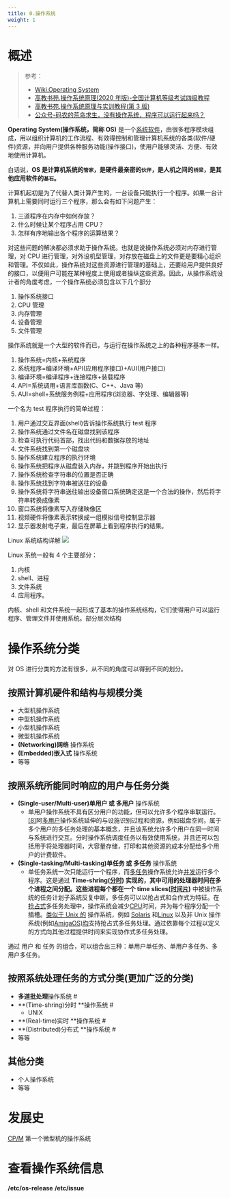 ```yaml
---
title: 0.操作系统
weight: 1
---
```


# 概述

> 参考：
> - [Wiki.Operating System](https://en.wikipedia.org/wiki/Operating_system)
> - [高教书苑,操作系统原理(2020 年版)-全国计算机等级考试四级教程](https://ebook.hep.com.cn/ebooks/index.html#/read?id=693031822086377472)
> - [高教书苑,操作系统原理与实训教程(第 3 版)](https://ebook.hep.com.cn/ebooks/index.html#/read?id=685438574224478208)
> - [公众号-码农的荒岛求生，没有操作系统，程序可以运行起来吗？](https://mp.weixin.qq.com/s/sEv8_o2FABGVtULOGUv3ZQ)

**Operating System(操作系统，简称 OS)** 是一个[系统软件](https://en.wikipedia.org/wiki/System_software)，由很多程序模块组成，用以组织计算机的工作流程、有效得控制和管理计算机系统的各类(软件/硬件)资源，并向用户提供各种服务功能(操作接口)，使用户能够灵活、方便、有效地使用计算机。

白话说，**OS 是计算机系统的`管家`，是硬件最亲密的`伙伴`，是人机之间的`桥梁`，是其他应用软件的`基石`。**

计算机起初是为了代替人类计算产生的，一台设备只能执行一个程序。如果一台计算机上需要同时运行三个程序，那么会有如下问题产生：

1. 三道程序在内存中如何存放？
2. 什么时候让某个程序占用 CPU？
3. 怎样有序地输出各个程序的运算结果？

对这些问题的解决都必须求助于操作系统。也就是说操作系统必须对内存进行管理，对 CPU 进行管理，对外设机型管理，对存放在磁盘上的文件更是要精心组织和管理。不仅如此，操作系统对这些资源进行管理的基础上，还要给用户提供良好的接口，以便用户可能在某种程度上使用或者操纵这些资源。因此，从操作系统设计者的角度考虑，一个操作系统必须包含以下几个部分

1. 操作系统接口
2. CPU 管理
3. 内存管理
4. 设备管理
5. 文件管理

操作系统就是一个大型的软件而已，与运行在操作系统之上的各种程序基本一样。

1. 操作系统=内核+系统程序
2. 系统程序=编译环境+API(应用程序接口)+AUI(用户接口)
3. 编译环境=编译程序+连接程序+装载程序
4. API=系统调用+语言库函数(C、C++、Java 等)
5. AUI=shell+系统服务例程+应用程序(浏览器、字处理、编辑器等)

一个名为 test 程序执行的简单过程：

1. 用户通过交互界面(shell)告诉操作系统执行 test 程序
2. 操作系统通过文件名在磁盘找到该程序
3. 检查可执行代码首部，找出代码和数据存放的地址
4. 文件系统找到第一个磁盘块
5. 操作系统建立程序的执行环境
6. 操作系统把程序从磁盘装入内存，并跳到程序开始出执行
7. 操作系统检查字符串的位置是否正确
8. 操作系统找到字符串被送往的设备
9. 操作系统将字符串送往输出设备窗口系统确定这是一个合法的操作，然后将字符串转换成像素
10. 窗口系统将像素写入存储映像区
11. 视频硬件将像素表示转换成一组模拟信号控制显示器
12. 显示器发射电子束，最后在屏幕上看到程序执行的结果。

Linux 系统结构详解
![](https://notes-learning.oss-cn-beijing.aliyuncs.com/nm71yz/1616168594662-a90f0c59-7c9b-49ee-ba91-d7065227bfcd.png)

Linux 系统一般有 4 个主要部分：

1. 内核
2. shell、进程
3. 文件系统
4. 应用程序。

内核、shell 和文件系统一起形成了基本的操作系统结构，它们使得用户可以运行程序、管理文件并使用系统。部分层次结构

# 操作系统分类

对 OS 进行分类的方法有很多，从不同的角度可以得到不同的划分。

## 按照计算机硬件和结构与规模分类

- 大型机操作系统
- 中型机操作系统
- 小型机操作系统
- 微型机操作系统
- **(Networking)网络** 操作系统
- **(Embedded)嵌入式** 操作系统
- 等等

## 按照系统所能同时响应的用户与任务分类

- **(Single-user/Multi-user)单用户 或 多用户** 操作系统
  - 单用户操作系统不具有区分用户的功能，但可以允许多个程序串联运行。[\[8\]](https://en.wikipedia.org/wiki/Operating_system#cite_note-8)阿[多用户](https://en.wikipedia.org/wiki/Multi-user)操作系统延伸的与设施识别过程和资源，例如磁盘空间，属于多个用户的多任务处理的基本概念，并且该系统允许多个用户在同一时间与系统进行交互。分时操作系统调度任务以有效使用系统，并且还可以包括用于将处理器时间，大容量存储，打印和其他资源的成本分配给多个用户的计费软件。
- **(Single-tasking/Multi-tasking)单任务 或 多任务** 操作系统
  - 单任务系统一次只能运行一个程序，而[多任务](https://en.wikipedia.org/wiki/Computer_multitasking)操作系统允许[并发](https://en.wikipedia.org/wiki/Concurrent_computing)运行多个程序。这是通过 **Time-shring(**[**分时**](https://en.wikipedia.org/wiki/Time-sharing)**) **实现的，其中可用的处理器时间在多个进程之间分配。这些进程每个都在一个 **time slices(**[**时间片**](https://en.wikipedia.org/wiki/Time_slice)**)** 中被操作系统的任务计划子系统反复中断。多任务可以以抢占式和合作式为特征。在[抢占式](<https://en.wikipedia.org/wiki/Preemption_(computing)>)多任务处理中，操作系统会减少[CPU](https://en.wikipedia.org/wiki/Central_processing_unit)时间，并为每个程序分配一个插槽。[类似于 Unix 的](https://en.wikipedia.org/wiki/Unix-like) 操作系统，例如 [Solaris](<https://en.wikipedia.org/wiki/Solaris_(operating_system)>) 和[Linux](https://en.wikipedia.org/wiki/Linux) 以及非 Unix 操作系统(例如[AmigaOS)均](https://en.wikipedia.org/wiki/AmigaOS)支持抢占式多任务处理。通过依靠每个过程以定义的方式向其他过程提供时间来实现协作式多任务处理。

通过 用户 和 任务 的组合，可以组合出三种：单用户单任务、单用户多任务、多用户多任务。

## 按照系统处理任务的方式分类(更加广泛的分类)

- **多道批处理**操作系统 #
- **(Time-shring)分时 **操作系统 #
  - UNIX
- **(Real-time)实时 **操作系统 #
- **(Distributed)分布式 **操作系统 #
- 等等

## 其他分类

- 个人操作系统
- 等等

# 发展史

[CP/M](https://en.wikipedia.org/wiki/CP/M) 第一个微型机的操作系统

# 查看操作系统信息

**/etc/os-release**
**/etc/issue**
